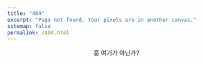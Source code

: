 ```yaml
---
title: "404"
excerpt: "Page not found. Your pixels are in another canvas."
sitemap: false
permalink: /404.html
---
```


<center>
흠 여기가 아닌가?
<src img=assets/images/404.png>


